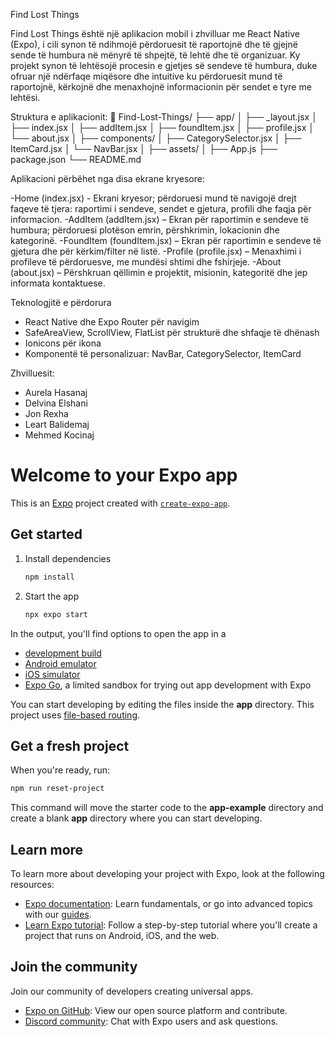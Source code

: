 Find Lost Things

Find Lost Things është një aplikacion mobil i zhvilluar me React Native (Expo), i cili synon të ndihmojë përdoruesit të raportojnë dhe të gjejnë sende të humbura në mënyrë të shpejtë, të lehtë dhe të organizuar.
Ky projekt synon të lehtësojë procesin e gjetjes së sendeve të humbura, duke ofruar një ndërfaqe miqësore dhe intuitive ku përdoruesit mund të raportojnë, kërkojnë dhe menaxhojnë informacionin për sendet e tyre me lehtësi.

Struktura e aplikacionit:
📁 Find-Lost-Things/
├── app/
│   ├── _layout.jsx
│   ├── index.jsx
│   ├── addItem.jsx
│   ├── foundItem.jsx
│   ├── profile.jsx
│   └── about.jsx
│
├── components/
│   ├── CategorySelector.jsx
│   ├── ItemCard.jsx
│   └── NavBar.jsx
│
├── assets/
│
├── App.js
├── package.json
└── README.md


Aplikacioni përbëhet nga disa ekrane kryesore:

-Home (index.jsx)             - Ekrani kryesor; përdoruesi mund të navigojë drejt faqeve të tjera: raportimi i sendeve, sendet e gjetura, profili dhe faqja për informacion.
-AddItem (addItem.jsx)        – Ekran për raportimin e sendeve të humbura; përdoruesi plotëson emrin, përshkrimin, lokacionin dhe kategorinë.
-FoundItem (foundItem.jsx)    – Ekran për raportimin e sendeve të gjetura dhe për kërkim/filter në listë.
-Profile (profile.jsx)        – Menaxhimi i profileve të përdoruesve, me mundësi shtimi dhe fshirjeje.
-About (about.jsx)            – Përshkruan qëllimin e projektit, misionin, kategoritë dhe jep informata kontaktuese.

Teknologjitë e përdorura
- React Native dhe Expo Router për navigim
- SafeAreaView, ScrollView, FlatList për strukturë dhe shfaqje të dhënash
- Ionicons për ikona
- Komponentë të personalizuar: NavBar, CategorySelector, ItemCard

Zhvilluesit:
- Aurela Hasanaj
- Delvina Elshani
- Jon Rexha
- Leart Balidemaj
- Mehmed Kocinaj



# Welcome to your Expo app 

This is an [Expo](https://expo.dev) project created with [`create-expo-app`](https://www.npmjs.com/package/create-expo-app).

## Get started

1. Install dependencies

   ```bash
   npm install
   ```

2. Start the app

   ```bash
   npx expo start
   ```

In the output, you'll find options to open the app in a

- [development build](https://docs.expo.dev/develop/development-builds/introduction/)
- [Android emulator](https://docs.expo.dev/workflow/android-studio-emulator/)
- [iOS simulator](https://docs.expo.dev/workflow/ios-simulator/)
- [Expo Go](https://expo.dev/go), a limited sandbox for trying out app development with Expo

You can start developing by editing the files inside the **app** directory. This project uses [file-based routing](https://docs.expo.dev/router/introduction).

## Get a fresh project

When you're ready, run:

```bash
npm run reset-project
```

This command will move the starter code to the **app-example** directory and create a blank **app** directory where you can start developing.

## Learn more

To learn more about developing your project with Expo, look at the following resources:

- [Expo documentation](https://docs.expo.dev/): Learn fundamentals, or go into advanced topics with our [guides](https://docs.expo.dev/guides).
- [Learn Expo tutorial](https://docs.expo.dev/tutorial/introduction/): Follow a step-by-step tutorial where you'll create a project that runs on Android, iOS, and the web.

## Join the community

Join our community of developers creating universal apps.

- [Expo on GitHub](https://github.com/expo/expo): View our open source platform and contribute.
- [Discord community](https://chat.expo.dev): Chat with Expo users and ask questions.
